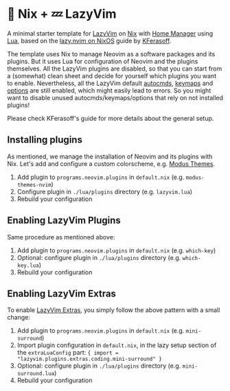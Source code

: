 #  Nix + 💤 LazyVim

A minimal starter template for [LazyVim](https://github.com/LazyVim/LazyVim)
on [Nix](https://nixos.org/)
with [Home Manager](https://nix-community.github.io/home-manager/)
using [Lua](https://www.lua.org/),
based on the [lazy.nvim on NixOS](https://nixalted.com/lazynvim-nixos.html)
guide by [KFerasoff](https://github.com/KFearsoff).

The template uses Nix to manage Neovim as a software packages and its plugins.
But it uses Lua for configuration of Neovim and the plugins themselves.
All the LazyVim plugins are disabled, so that you can start from a (somewhat) clean sheet
and decide for yourself which plugins you want to enable.
Nevertheless, all the LazyVim default [autocmds](./lua/config/autocmds.lua), [keymaps](./lua/config/keymaps.lua)
and [options](./lua/config/options.lua) are still enabled, which might easily lead to errors.
So you might want to disable unused autocmds/keymaps/options that rely on not installed plugins!

Please check KFerasoff's guide for more details about the general setup.

## Installing plugins

As mentioned, we manage the installation of Neovim and its plugins with Nix.
Let's add and configure a custom colorscheme, e.g. [Modus Themes](https://github.com/miikanissi/modus-themes.nvim).

1. Add plugin to `programs.neovim.plugins` in `default.nix` (e.g. `modus-themes-nvim`)
2. Configure plugin in `./lua/plugins` directory (e.g. `lazyvim.lua`)
3. Rebuild your configuration

## Enabling LazyVim Plugins

Same procedure as mentioned above:

1. Add plugin to `programs.neovim.plugins` in `default.nix` (e.g. `which-key`)
2. Optional: configure plugin in `./lua/plugins` directory (e.g. `which-key.lua`)
3. Rebuild your configuration

## Enabling LazyVim Extras

To enable [LazyVim Extras](https://www.lazyvim.org/extras), you simply follow the above pattern with a small change:

1. Add plugin to `programs.neovim.plugins` in `default.nix` (e.g. `mini-surround`)
2. Import plugin configuration in `default.nix`, in the lazy setup section of the `extraLuaConfig` part:
    `{ import = "lazyvim.plugins.extras.coding.mini-surround" }`
3. Optional: configure plugin in `./lua/plugins` directory (e.g. `mini-surround.lua`)
4. Rebuild your configuration

